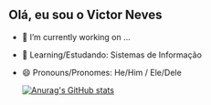 ## Olá, eu sou o Victor Neves


- 🔭 I’m currently working on ...
- 🌱 Learning/Estudando: Sistemas de Informação
- 😄 Pronouns/Pronomes: He/Him / Ele/Dele
  
  [![Anurag's GitHub stats](https://github-readme-stats.vercel.app/api?username=nvees2901)](https://github.com/anuraghazra/github-readme-stats)
